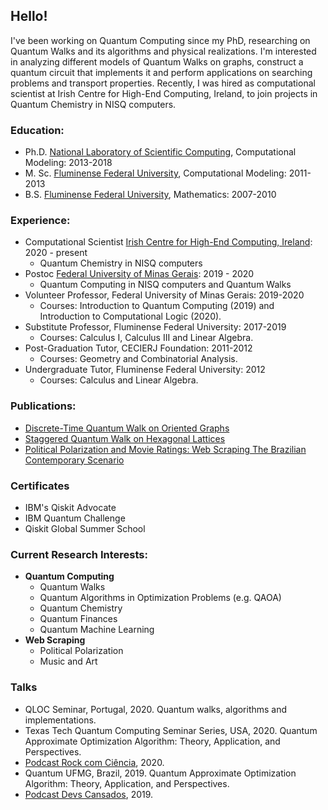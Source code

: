 ## Hello!


I've been working on Quantum Computing since my PhD, researching on Quantum Walks and its algorithms and physical realizations. I'm interested in analyzing different models of Quantum Walks on graphs, construct a quantum circuit that implements it and perform applications on searching problems and transport properties. Recently, I was hired as computational scientist at Irish Centre for High-End Computing, Ireland, to join projects in Quantum Chemistry in NISQ computers.

### Education: 
- Ph.D. [National Laboratory of Scientific Computing](https://www.lncc.br/), Computational Modeling: 2013-2018
- M. Sc. [Fluminense Federal University](http://uff.br), Computational Modeling: 2011-2013
- B.S. [Fluminense Federal University](http://uff.br), Mathematics: 2007-2010

### Experience:
- Computational Scientist [Irish Centre for High-End Computing, Ireland](https://www.ichec.ie): 2020 - present
  - Quantum Chemistry in NISQ computers 
- Postoc [Federal University of Minas Gerais](https://ufmg.br/): 2019 - 2020
  - Quantum Computing in NISQ computers and Quantum Walks
- Volunteer Professor, Federal University of Minas Gerais: 2019-2020
  - Courses: Introduction to Quantum Computing (2019) and Introduction to Computational Logic (2020).
- Substitute Professor, Fluminense Federal University: 2017-2019
  - Courses: Calculus I, Calculus III and Linear Algebra.
- Post-Graduation Tutor, CECIERJ Foundation: 2011-2012
  - Courses: Geometry and Combinatorial Analysis.
- Undergraduate Tutor, Fluminense Federal University: 2012
  - Courses: Calculus and Linear Algebra.
  
### Publications:
- [Discrete-Time Quantum Walk on Oriented Graphs](https://arxiv.org/abs/2001.04814v2)
- [Staggered Quantum Walk on Hexagonal Lattices](https://journals.aps.org/pra/abstract/10.1103/PhysRevA.98.052310)
- [Political Polarization and Movie Ratings: Web Scraping The Brazilian Contemporary Scenario](http://ocs.editorial.upv.es/index.php/CARMA/CARMA2020/paper/view/11650)

### Certificates
- IBM's Qiskit Advocate
- IBM Quantum Challenge
- Qiskit Global Summer School

### Current Research Interests:
- **Quantum Computing**
  - Quantum Walks
  - Quantum Algorithms in Optimization Problems (e.g. QAOA)
  - Quantum Chemistry
  - Quantum Finances
  - Quantum Machine Learning
- **Web Scraping**
  - Political Polarization
  - Music and Art

### Talks
- QLOC Seminar, Portugal, 2020. Quantum walks, algorithms and implementations.
- Texas Tech Quantum Computing Seminar Series, USA, 2020. Quantum Approximate Optimization Algorithm: Theory, Application, and Perspectives.
- [Podcast Rock com Ciência](https://www.rockcomciencia.com.br/arquivos/3676), 2020.
- Quantum UFMG, Brazil, 2019. Quantum Approximate Optimization Algorithm: Theory, Application, and Perspectives.
- [Podcast Devs Cansados](https://podcasts.apple.com/us/podcast/branch-01-computação-quântica/id1472552309?i=1000486891945), 2019.
